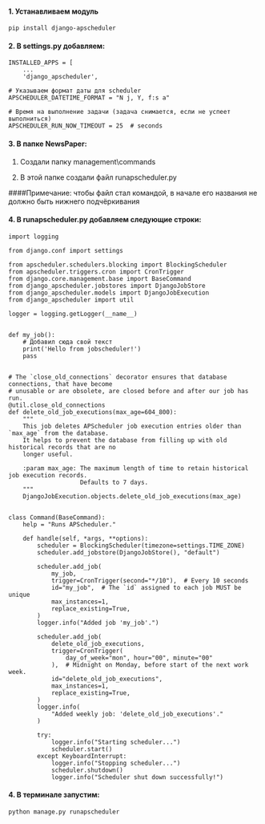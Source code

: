 #### 1. Устанавливаем модуль
    pip install django-apscheduler

#### 2. В settings.py добавляем:
    INSTALLED_APPS = [
        ...
        'django_apscheduler',
    
    # Указываем формат даты для scheduler
    APSCHEDULER_DATETIME_FORMAT = "N j, Y, f:s a"
    
    # Время на выполнение задачи (задача снимается, если не успеет выполниться)
    APSCHEDULER_RUN_NOW_TIMEOUT = 25  # seconds


#### 3. В папке NewsPaper:

1) Создали папку management\commands

2) В этой папке создали файл runapscheduler.py
   
####Примечание: чтобы файл стал командой, в начале его названия не должно быть нижнего подчёркивания

#### 4. В runapscheduler.py добавляем следующие строки:
    import logging
    
    from django.conf import settings
    
    from apscheduler.schedulers.blocking import BlockingScheduler
    from apscheduler.triggers.cron import CronTrigger
    from django.core.management.base import BaseCommand
    from django_apscheduler.jobstores import DjangoJobStore
    from django_apscheduler.models import DjangoJobExecution
    from django_apscheduler import util
    
    logger = logging.getLogger(__name__)
    
    
    def my_job():
        # Добавил сюда свой текст
        print('Hello from jobscheduler!')
        pass
    
    
    # The `close_old_connections` decorator ensures that database connections, that have become
    # unusable or are obsolete, are closed before and after our job has run.
    @util.close_old_connections
    def delete_old_job_executions(max_age=604_800):
        """
        This job deletes APScheduler job execution entries older than `max_age` from the database.
        It helps to prevent the database from filling up with old historical records that are no
        longer useful.
    
        :param max_age: The maximum length of time to retain historical job execution records.
                        Defaults to 7 days.
        """
        DjangoJobExecution.objects.delete_old_job_executions(max_age)
    
    
    class Command(BaseCommand):
        help = "Runs APScheduler."
    
        def handle(self, *args, **options):
            scheduler = BlockingScheduler(timezone=settings.TIME_ZONE)
            scheduler.add_jobstore(DjangoJobStore(), "default")
    
            scheduler.add_job(
                my_job,
                trigger=CronTrigger(second="*/10"),  # Every 10 seconds
                id="my_job",  # The `id` assigned to each job MUST be unique
                max_instances=1,
                replace_existing=True,
            )
            logger.info("Added job 'my_job'.")
    
            scheduler.add_job(
                delete_old_job_executions,
                trigger=CronTrigger(
                    day_of_week="mon", hour="00", minute="00"
                ),  # Midnight on Monday, before start of the next work week.
                id="delete_old_job_executions",
                max_instances=1,
                replace_existing=True,
            )
            logger.info(
                "Added weekly job: 'delete_old_job_executions'."
            )
    
            try:
                logger.info("Starting scheduler...")
                scheduler.start()
            except KeyboardInterrupt:
                logger.info("Stopping scheduler...")
                scheduler.shutdown()
                logger.info("Scheduler shut down successfully!")

#### 4. В терминале запустим:
    python manage.py runapscheduler